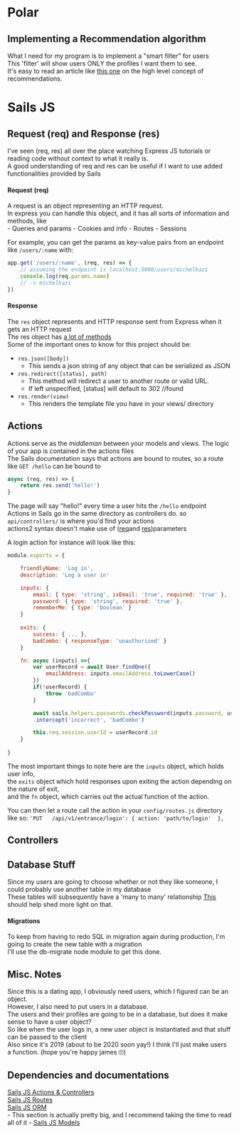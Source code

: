 # Polar
## Implementing a Recommendation algorithm
What I need for my program is to implement a "smart filter" for users  
This 'filter' will show users ONLY the profiles I want them to see.  
It's easy to read an article like [this one](https://www.klipfolio.com/blog/recommender-system) on the high level concept of recommendations.  



# Sails JS 


## Request (req) and Response (res)

I've seen (req, res) all over the place watching Express JS tutorials or reading code without context to what it really is.  
A good understanding of req and res can be useful if I want to use added functionalities provided by Sails  

#### Request (req)
A request is an object representing an HTTP request.  
In express you can handle this object, and it has all sorts of information and methods, like  
	- Queries and params
	-	Cookies and info
	- Routes
	- Sessions

For example, you can get the params as key-value pairs from an endpoint like `/users/:name` with:  
```javascript
app.get('/users/:name', (req, res) => {
	// assuming the endpoint is localhost:5000/users/michelkazi
	console.log(req.params.name)
	// -> michelkazi
})
```

#### Response

The `res` object represents and HTTP response sent from Express when it gets an HTTP request  
The res object has [a lot of methods](https://expressjs.com/en/api.html#res)  
Some of the important ones to know for this project should be:
- `res.json([body])`
	- This sends a json string of any object that can be serialized as JSON
- `res.redirect([status], path)`
	- This method will redirect a user to another route or valid URL.
	- If left unspecified, [status] will default to 302 //found
- `res.render(view)`
	- This renders the template file you have in your views/ directory 


## Actions

Actions serve as the _middleman_ between your models and views. The logic of your app is contained in the actions files  
The Sails documentation says that actions are bound to routes, so a route like `GET /hello` can be bound to 
```javascript
async (req, res) => {
	return res.send('hello!')
}
```
The page will say "hello!" every time a user hits the `/hello` endpoint  
Actions in Sails go in the same directory as controllers do. so `api/controllers/` is where you'd find your actions  
actions2 syntax doesn't make use of ([req](https://sailsjs.com/documentation/reference/request-req)and [res](https://sailsjs.com/documentation/reference/response-res))parameters  

A login action for instance will look like this:
```javascript
module.exports = {

	friendlyName: 'Log in',
	description: 'Log a user in'

	inputs: {
		email: { type: 'string', isEmail: 'true', required: 'true' },
		password: { type: 'string', required: 'true' },
		rememberMe: { type: 'boolean' }
	}
	
	exits: {
		success: { ... },
		badCombo: { responseType: 'unauthorized' }
	}

	fn: async (inputs) =>{
		var userRecord = await User.findOne({
			emailAddress: inputs.emailAddress.toLowerCase()
		})
		if(!userRecord) {
			throw 'badCombo'
		}

		await sails.helpers.passwords.checkPassword(inputs.password, userRecord.password)
		.intercept('incorrect', 'badCombo')

		this.req.session.userId = userRecord.id
	}
	
}
```
The most important things to note here are the `inputs` object, which holds user info,  
the `exits` object which hold responses upon exiting the action depending on the nature of exit,  
and the `fn` object, which carries out the actual function of the action.  

You can then let a route call the action in your `config/routes.js` directory like so:
`'PUT   /api/v1/entrance/login': { action: 'path/to/login'  },`

## Controllers


## Database Stuff
Since my users are going to choose whether or not they like someone, I could probably use another table in my database  
These tables will subsequently have a 'many to many' relationship 
[This](https://fmhelp.filemaker.com/help/18/fmp/en/index.html#page/FMP_Help/many-to-many-relationships.html) should help shed more light on that.

#### Migrations
To keep from having to redo SQL in migration again during production, I'm going to create the new table with a migration  
I'll use the db-migrate node module to get this done.
## Misc. Notes

Since this is a dating app, I obviously need users, which I figured can be an object.  
However, I also need to put users in a database.  
The users and their profiles are going to be in a database, but does it make sense to have a user object?  
So like when the user logs in, a new user object is instantiated and that stuff can be passed to the client  
Also since it's 2019 (about to be 2020 soon yay!) I think I'll just make users a function. (hope you're happy james 🙄)

## Dependencies and documentations

[Sails JS Actions & Controllers](https://sailsjs.com/documentation/concepts/actions-and-controllers)  
[Sails JS Routes](https://sailsjs.com/documentation/concepts/routes)  
[Sails JS ORM](https://sailsjs.com/documentation/concepts/models-and-orm)  
	- This section is actually pretty big, and I recommend taking the time to read all of it
	- [Sails JS Models](https://sailsjs.com/documentation/concepts/models-and-orm/models)


